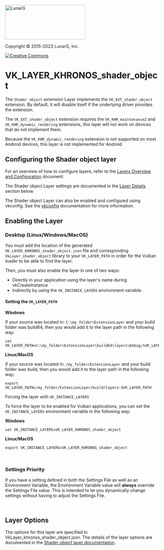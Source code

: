 <!-- markdownlint-disable MD041 -->
<p align="left"><img src="https://vulkan.lunarg.com/img/NewLunarGLogoBlack.png" alt="LunarG" width=263 height=113 /></p>

Copyright &copy; 2015-2023 LunarG, Inc.

[![Creative Commons][3]][4]

[3]: https://i.creativecommons.org/l/by-nd/4.0/88x31.png "Creative Commons License"
[4]: https://creativecommons.org/licenses/by-nd/4.0/


# VK\_LAYER\_KHRONOS\_shader_object
The `Shader object` extension Layer implements the `VK_EXT_shader_object` extension.
By default, it will disable itself if the underlying driver provides the extension.

The `VK_EXT_shader_object` extension requires the `VK_KHR_maintenance2` and `VK_KHR_dynamic_rendering` extensions, this layer will not work on devices that do not implement them.

Because the `VK_KHR_dynamic_rendering` extension is not supported on most Android devices, this layer is not implemented for Android.

## Configuring the Shader object layer

For an overview of how to configure layers, refer to the [Layers Overview and Configuration](https://vulkan.lunarg.com/doc/sdk/latest/windows/layer_configuration.html) document.

The Shader object Layer settings are documented in the [Layer Details](https://vulkan.lunarg.com/doc/sdk/latest/windows/shader_object_layer.html#user-content-layer-details) section below.

The Shader object Layer can also be enabled and configured using vkconfig. See the [vkconfig](https://vulkan.lunarg.com/doc/sdk/latest/windows/vkconfig.html) documentation for more information.


## Enabling the Layer

### Desktop (Linux/Windows/MacOS)

You must add the location of the generated `VK_LAYER_KHRONOS_shader_object.json` file and corresponding
`VkLayer_shader_object` library to your `VK_LAYER_PATH` in order for the Vulkan loader to be able
to find the layer.

Then, you must also enable the layer in one of two ways:

 * Directly in your application using the layer's name during vkCreateInstance
 * Indirectly by using the `VK_INSTANCE_LAYERS` environment variable.

#### Setting the `VK_LAYER_PATH`

**Windows**

If your source was located in: `C:\my_folder\ExtensionLayer` and your build folder was build64, then you would add it to the layer path in the following way:

    set VK_LAYER_PATH=C:\my_folder\ExtensionLayer\build64\layers\Debug;%VK_LAYER_PATH%

**Linux/MacOS**

If your source was located in: `/my_folder/ExtensionLayer` and your build folder was build, then you would add it to the layer path in the following way:

    export VK_LAYER_PATH=/my_folder/ExtensionLayer/build/layers:$VK_LAYER_PATH

Forcing the layer with `VK_INSTANCE_LAYERS`

To force the layer to be enabled for Vulkan applications, you can set the `VK_INSTANCE_LAYERS` environment variable in the following way:

**Windows**

    set VK_INSTANCE_LAYERS=VK_LAYER_KHRONOS_shader_object

**Linux/MacOS**

    export VK_INSTANCE_LAYERS=VK_LAYER_KHRONOS_shader_object

<br>

### Settings Priority

If you have a setting defined in both the Settings File as well as an Environment
Variable, the Environment Variable value will **always** override the Settings File
value.
This is intended to let you dynamically change settings without having to adjust
the Settings File.

<br>


## Layer Options

The options for this layer are specified in VkLayer_khronos_shader_object.json. The details of the layer options are documented in the [Shader object layer documentation](https://vulkan.lunarg.com/doc/sdk/latest/windows/shader_object.html).
